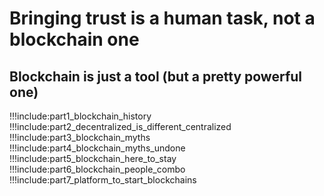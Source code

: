 # Bringing trust is a human task, not a blockchain one

## Blockchain is just a tool (but a pretty powerful one)

!!!include:part1_blockchain_history
!!!include:part2_decentralized_is_different_centralized
!!!include:part3_blockchain_myths
!!!include:part4_blockchain_myths_undone
!!!include:part5_blockchain_here_to_stay
!!!include:part6_blockchain_people_combo
!!!include:part7_platform_to_start_blockchains